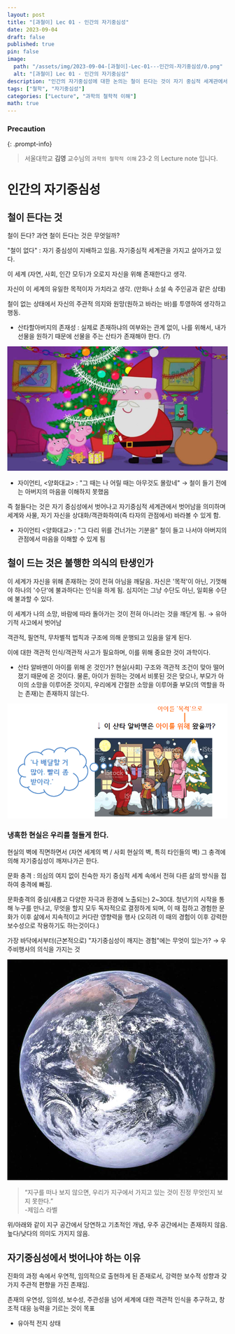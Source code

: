 ```yaml
---
layout: post
title: "[과철이] Lec 01 - 인간의 자기중심성"
date: 2023-09-04
draft: false
published: true
pin: false
image:
  path: "/assets/img/2023-09-04-[과철이]-Lec-01---인간의-자기중심성/0.png"
  alt: "[과철이] Lec 01 - 인간의 자기중심성"
description: "인간의 자기중심성에 대한 논의는 철이 든다는 것이 자기 중심적 세계관에서 벗어나 상대화된 시각을 갖는 것을 의미한다고 설명한다. 철이 든다는 것은 자신이 세계의 유일한 목적이 아님을 깨닫고, 객관적 사고를 통해 현실을 이해하는 과정이다. 현실의 벽에 직면하면서 자기중심성이 깨지고, 다양한 문화적 경험이 이후 삶에 큰 영향을 미친다. 궁극적으로, 객관적 인식을 추구하고 창조적 대응 능력을 기르는 것이 목표이다."
tags: ["철학", "자기중심성"]
categories: ["Lecture", "과학의 철학적 이해"]
math: true
---
```



### Precaution


{: .prompt-info}


> 서울대학교 **김영** 교수님의 `과학의 철학적 이해` 23-2 의 Lecture note 입니다. 


# 인간의 자기중심성


## 철이 든다는 것


철이 든다? 과연 철이 든다는 것은 무엇일까?


"철이 없다" : 자기 중심성이 지배하고 있음. 자기중심적 세계관을 가지고 살아가고 있다.


이 세계 (자연, 사회, 인간 모두)가 오로지 자신을 위해 존재한다고 생각.


자신이 이 세계의 유일한 목적이자 가치라고 생각. (만화나 소설 속 주인공과 같은 상태)


철이 없는 상태에서 자신의 주관적 의지와 원망(원하고 바라는 바)를 투영하여 생각하고 행동.

- 산타할아버지의 존재성 : 실제로 존재하냐의 여부와는 관계 없이, 나를 위해서, 내가 선물을 원하기 때문에 선물을 주는 산타가 존재해야 한다. (?)

![](/assets/img/2023-09-04-[과철이]-Lec-01---인간의-자기중심성/0.png)

- 자이언티, <양화대교> : "그 때는 나 어릴 때는 아무것도 몰랐네" → 철이 들기 전에는 아버지의 마음을 이해하지 못했음

즉 철들다는 것은 자기 중심성에서 벗어나고 자기중심적 세계관에서 벗어남을 의미하며 세계와 사물, 자기 자신을 상대화/객관화하여(즉 타자의 관점에서) 바라볼 수 있게 함.

- 자이언티 <양화대교> : "그 다리 위를 건너가는 기분을" 철이 들고 나서야 아버지의 관점에서 마음을 이해할 수 있게 됨

## 철이 드는 것은 불행한 의식의 탄생인가


이 세계가 자신을 위해 존재하는 것이 전혀 아님을 깨달음.
자신은 '목적'이 아닌, 기껏해야 하나의 '수단'에 불과하다는 인식을 하게 됨. 심지어는 그냥 수단도 아닌, 일회용 수단에 불과할 수 있다.


이 세계가 나의 소망, 바람에 따라 돌아가는 것이 전혀 아니라는 것을 깨닫게 됨. → 유아기적 사고에서 벗어남


객관적, 필연적, 무차별적 법칙과 구조에 의해 운행되고 있음을 알게 된다.


이에 대한 객관적 인식/객관적 사고가 필요하며, 이를 위해 중요한 것이 과학이다. 

- 산타 알바맨이 아이를 위해 온 것인가? 현실(사회) 구조와 객관적 조건이 맞아 떨어졌기 때문에 온 것이다. 물론, 아이가 원하는 것에서 비롯된 것은 맞으나, 부모가 아이의 소망을 이루어준 것이지, 우리에게 간절한 소망을 이루어줄 부모(의 역할을 하는 존재)는 존재하지 않는다.

![](/assets/img/2023-09-04-[과철이]-Lec-01---인간의-자기중심성/1.png)


### 냉혹한 현실은 우리를 철들게 한다. 


현실의 벽에 직면하면서 (자연 세계의 벽 / 사회 현실의 벽, 특히 타인들의 벽) 그 충격에 의해 자기중심성이 깨져나가곤 한다.


문화 충격 : 의심의 여지 없이 친숙한 자기 중심적 세계 속에서 전혀 다른 삶의 방식을 접하여 충격에 빠짐.


문화충격의 중심(새롭고 다양한 자극과 환경에 노출되는) 2~30대.
청년기의 시작을 통해 누구를 만나고, 무엇을 할지 모두 독자적으로 결정하게 되며, 이 때 접하고 경험한 문화가 이후 삶에서 지속적이고 커다란 영향력을 행사 (오히려 이 때의 경험이 이후 강력한 보수성으로 작용하기도 하는것이다.)


가장 바닥에서부터(근본적으로) "자기중심성이 깨지는 경험"에는 무엇이 있는가? → 우주비행사의 의식을 가지는 것


![](/assets/img/2023-09-04-[과철이]-Lec-01---인간의-자기중심성/2.png)


> “지구를 떠나 보지 않으면, 우리가 지구에서 가지고 있는 것이 진정 무엇인지 보지 못한다.”  
> -제임스 라벨


위/아래와 같이 지구 공간에서 당연하고 기초적인 개념, 우주 공간에서는 존재하지 않음. 높다/낮다의 의미도 가지지 않음.


## 자기중심성에서 벗어나야 하는 이유


진화의 과정 속에서 우연적, 임의적으로 출현하게 된 존재로서, 강력한 보수적 성향과 갖가지 주관적 편향을 가진 존재임.


존재의 우연성, 임의성, 보수성, 주관성을 넘어 세계에 대한 객관적 인식을 추구하고, 창조적 대응 능력을 기르는 것이 목표

- 유아적 전지 상태

<script>
  window.MathJax = {
    tex: {
      macros: {
        R: "\\mathbb{R}",
        N: "\\mathbb{N}",
        Z: "\\mathbb{Z}",
        Q: "\\mathbb{Q}",
        C: "\\mathbb{C}",
        proj: "\\operatorname{proj}",
        rank: "\\operatorname{rank}",
        im: "\\operatorname{im}",
        dom: "\\operatorname{dom}",
        codom: "\\operatorname{codom}",
        argmax: "\\operatorname*{arg\,max}",
        argmin: "\\operatorname*{arg\,min}",
        "\{": "\\lbrace",
        "\}": "\\rbrace",
        sub: "\\subset",
        sup: "\\supset",
        sube: "\\subseteq",
        supe: "\\supseteq"
      },
      tags: "ams",
      strict: false, 
      inlineMath: [["$", "$"], ["\\(", "\\)"]],
      displayMath: [["$$", "$$"], ["\\[", "\\]"]]
    },
    options: {
      skipHtmlTags: ["script", "noscript", "style", "textarea", "pre"]
    }
  };
</script>
<script async src="https://cdn.jsdelivr.net/npm/mathjax@3/es5/tex-mml-chtml.js"></script>

